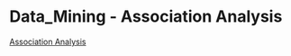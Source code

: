 # Data_Mining - Association Analysis
[Association Analysis](https://github.com/Kuan-Ting-Cho/Computer_Vision_and_Machine_Learning/blob/main/TrafficSign_Classifier/TrafficSign_Classifier.pdf)
